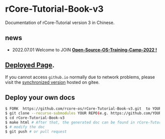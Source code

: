 # rCore-Tutorial-Book-v3
Documentation of rCore-Tutorial version 3 in Chinese.

##  news

- 2022.07.01 Welcome to JOIN [**Open-Source-OS-Training-Camp-2022 !**](https://learningos.github.io/rust-based-os-comp2022/)

## [Deployed Page](https://rcore-os.github.io/rCore-Tutorial-Book-v3/).

If you cannot access `github.io` normally due to network problems, please visit the [synchronized version](http://wyfcyx.gitee.io/rcore-tutorial-book-v3) hosted on gitee.

## Deploy your own docs

```sh
$ FORK  https://github.com/rcore-os/rCore-Tutorial-Book-v3.git  to YOUR REPO (WITH SUBMODULES) 
$ git clone --recurse-submodules YOUR REPO(e.g. https://github.com/YOUR/rCore-Tutorial-Book-v3.git)
$ cd rCore-Tutorial-Book-v3
$ make html # After that, the generated doc can be found in rCore-Tutorial-Book-v3/build/html
$ # modify the doc
$ git push # or pull request
```
